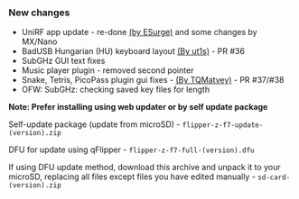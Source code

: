 ### New changes
* UniRF app update - re-done [(by ESurge)](https://github.com/ESurge/flipperzero-firmware-unirfremix/tree/minimal-fbt) and some changes by MX/Nano
* BadUSB Hungarian (HU) keyboard layout [(By ut1s)](https://github.com/ut1s) - PR #36
* SubGHz GUI text fixes
* Music player plugin - removed second pointer
* Snake, Tetris, PicoPass plugin gui fixes - [(By TQMatvey)](https://github.com/TQMatvey) - PR #37/#38
* OFW: SubGHz: checking saved key files for length

**Note: Prefer installing using web updater or by self update package**

Self-update package (update from microSD) - `flipper-z-f7-update-(version).zip`

DFU for update using qFlipper - `flipper-z-f7-full-(version).dfu`

If using DFU update method, download this archive and unpack it to your microSD, replacing all files except files you have edited manually -
`sd-card-(version).zip`

